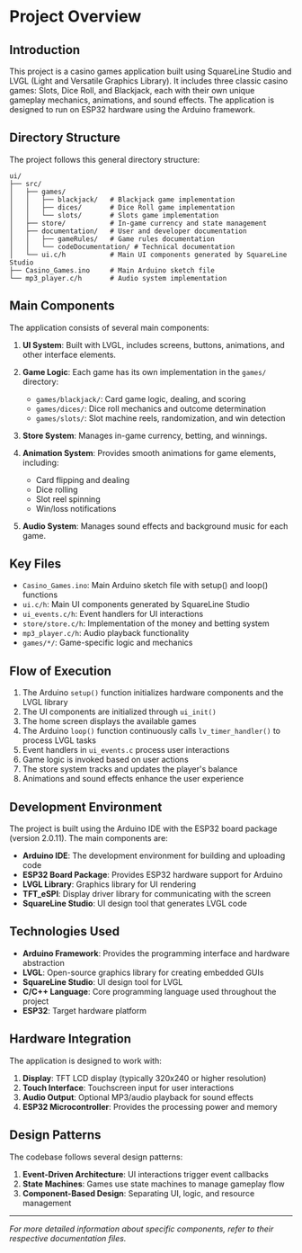 # Project Overview

## Introduction

This project is a casino games application built using SquareLine Studio and LVGL (Light and Versatile Graphics Library). It includes three classic casino games: Slots, Dice Roll, and Blackjack, each with their own unique gameplay mechanics, animations, and sound effects. The application is designed to run on ESP32 hardware using the Arduino framework.

## Directory Structure

The project follows this general directory structure:

```
ui/
├── src/
│   ├── games/
│   │   ├── blackjack/   # Blackjack game implementation
│   │   ├── dices/       # Dice Roll game implementation
│   │   └── slots/       # Slots game implementation
│   ├── store/           # In-game currency and state management
│   ├── documentation/   # User and developer documentation
│   │   ├── gameRules/   # Game rules documentation
│   │   └── codeDocumentation/ # Technical documentation
│   └── ui.c/h           # Main UI components generated by SquareLine Studio
├── Casino_Games.ino     # Main Arduino sketch file
└── mp3_player.c/h       # Audio system implementation
```

## Main Components

The application consists of several main components:

1. **UI System**: Built with LVGL, includes screens, buttons, animations, and other interface elements.

2. **Game Logic**: Each game has its own implementation in the `games/` directory:
   - `games/blackjack/`: Card game logic, dealing, and scoring
   - `games/dices/`: Dice roll mechanics and outcome determination
   - `games/slots/`: Slot machine reels, randomization, and win detection

3. **Store System**: Manages in-game currency, betting, and winnings.

4. **Animation System**: Provides smooth animations for game elements, including:
   - Card flipping and dealing
   - Dice rolling
   - Slot reel spinning
   - Win/loss notifications

5. **Audio System**: Manages sound effects and background music for each game.

## Key Files

- `Casino_Games.ino`: Main Arduino sketch file with setup() and loop() functions
- `ui.c/h`: Main UI components generated by SquareLine Studio
- `ui_events.c/h`: Event handlers for UI interactions
- `store/store.c/h`: Implementation of the money and betting system
- `mp3_player.c/h`: Audio playback functionality
- `games/*/`: Game-specific logic and mechanics

## Flow of Execution

1. The Arduino `setup()` function initializes hardware components and the LVGL library
2. The UI components are initialized through `ui_init()`
3. The home screen displays the available games
4. The Arduino `loop()` function continuously calls `lv_timer_handler()` to process LVGL tasks
5. Event handlers in `ui_events.c` process user interactions
6. Game logic is invoked based on user actions
7. The store system tracks and updates the player's balance
8. Animations and sound effects enhance the user experience

## Development Environment

The project is built using the Arduino IDE with the ESP32 board package (version 2.0.11). The main components are:

- **Arduino IDE**: The development environment for building and uploading code
- **ESP32 Board Package**: Provides ESP32 hardware support for Arduino
- **LVGL Library**: Graphics library for UI rendering
- **TFT_eSPI**: Display driver library for communicating with the screen
- **SquareLine Studio**: UI design tool that generates LVGL code

## Technologies Used

- **Arduino Framework**: Provides the programming interface and hardware abstraction
- **LVGL**: Open-source graphics library for creating embedded GUIs
- **SquareLine Studio**: UI design tool for LVGL
- **C/C++ Language**: Core programming language used throughout the project
- **ESP32**: Target hardware platform

## Hardware Integration

The application is designed to work with:

1. **Display**: TFT LCD display (typically 320x240 or higher resolution)
2. **Touch Interface**: Touchscreen input for user interactions
3. **Audio Output**: Optional MP3/audio playback for sound effects
4. **ESP32 Microcontroller**: Provides the processing power and memory

## Design Patterns

The codebase follows several design patterns:

1. **Event-Driven Architecture**: UI interactions trigger event callbacks
2. **State Machines**: Games use state machines to manage gameplay flow
3. **Component-Based Design**: Separating UI, logic, and resource management

---

*For more detailed information about specific components, refer to their respective documentation files.* 